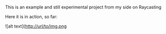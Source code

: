 This is an example and still experimental project from my side on Raycasting


Here it is in action, so far:


![alt text]([http://url/to/img.png](https://github.com/mmartincevic/RayCaster/blob/main/Resources/raycaster.gif)
